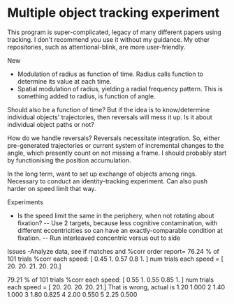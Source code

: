 Multiple object tracking experiment
==============
This program is super-complicated, legacy of many different papers using tracking. I don't recommend you use it without my guidance. My other repositories, such as attentional-blink, are more user-friendly.

New
- Modulation of radius as function of time. Radius calls function to determine its value at each time.
- Spatial modulation of radius, yielding a radial frequency pattern. This is something added to radius, is function of angle.

Should also be a function of time? But if the idea is to know/determine individual objects' trajectories, then reversals will mess it up.
Is it about individual object paths or not?

How do we handle reversals? Reversals necessitate integration. So, either pre-generated trajectories or current system of incremental changes to the angle, which presently count on not missing a frame. I should probably start by functionising the position accumulation.

In the long term, want to set up exchange of objects among rings. Necessary to conduct an identity-tracking experiment. Can also push harder on speed limit that way.

Experiments
- Is the speed limit the same in the periphery, when not rotating about fixation?
-- Use 2 targets, because less cognitive contamination, with different eccentricities so can have an exactly-comparable condition at fixation.
-- Run interleaved concentric versus out to side

Issues
-Analyze data, see if matches
and 
%corr order report=  76.24 % of  101  trials %corr each speed:  [ 0.45  1.    0.57  0.8   1.  ]
				num trials each speed = [ 20.  20.  21.  20.  20.]
				
 79.21 % of  101  trials %corr each speed:  [ 0.55  1.    0.55  0.85  1.  ]
				num trials each speed = [ 20.  20.  20.  20.  21.]
That is wrong, actual is
1.20 1.000
2  1.40 1.000
3  1.80 0.825
4  2.00 0.550
5  2.25 0.500
